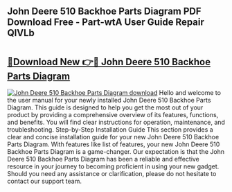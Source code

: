## John Deere 510 Backhoe Parts Diagram PDF Download Free - Part-wtA User Guide Repair QlVLb

# <h2><a href="http://dfsok1.blite.top/?on=John+Deere+510+Backhoe+Parts+Diagram">🔗Download New 👉🔴 John Deere 510 Backhoe Parts Diagram</a></h2>

[![John Deere 510 Backhoe Parts Diagram download](https://i.imgur.com/lujVjoI.png)](http://dfsok1.blite.top/?on=John+Deere+510+Backhoe+Parts+Diagram)
Hello and welcome to the user manual for your newly installed John Deere 510 Backhoe Parts Diagram. This guide is designed to help you get the most out of your product by providing a comprehensive overview of its features, functions, and benefits. You will find clear instructions for operation, maintenance, and troubleshooting. Step-by-Step Installation Guide This section provides a clear and concise installation guide for your new John Deere 510 Backhoe Parts Diagram. With features like list of features, your new John Deere 510 Backhoe Parts Diagram is a game-changer. Our expectation is that the John Deere 510 Backhoe Parts Diagram has been a reliable and effective resource in your journey to becoming proficient in using your new gadget. Should you need any assistance or clarification, please do not hesitate to contact our support team.
